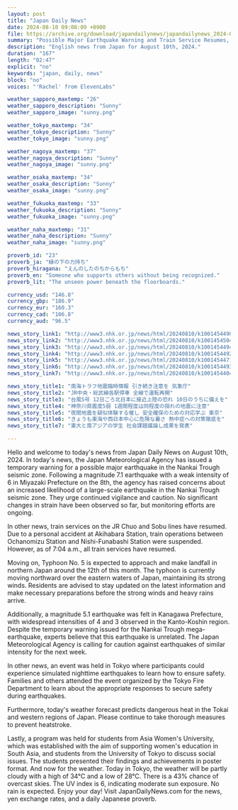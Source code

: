 ```yaml
---
layout: post
title: "Japan Daily News"
date: 2024-08-10 09:08:09 +0900
file: https://archive.org/download/japandailynews/japandailynews_2024-08-10.mp3
summary: "Possible Major Earthquake Warning and Train Service Resumes, & more…"
description: "English news from Japan for August 10th, 2024."
duration: "167"
length: "02:47"
explicit: "no"
keywords: "japan, daily, news"
block: "no"
voices: "'Rachel' from ElevenLabs"

weather_sapporo_maxtemp: "26"
weather_sapporo_description: "Sunny"
weather_sapporo_image: "sunny.png"

weather_tokyo_maxtemp: "34"
weather_tokyo_description: "Sunny"
weather_tokyo_image: "sunny.png"

weather_nagoya_maxtemp: "37"
weather_nagoya_description: "Sunny"
weather_nagoya_image: "sunny.png"

weather_osaka_maxtemp: "34"
weather_osaka_description: "Sunny"
weather_osaka_image: "sunny.png"

weather_fukuoka_maxtemp: "33"
weather_fukuoka_description: "Sunny"
weather_fukuoka_image: "sunny.png"

weather_naha_maxtemp: "31"
weather_naha_description: "Sunny"
weather_naha_image: "sunny.png"

proverb_id: "23"
proverb_ja: "縁の下の力持ち"
proverb_hiragana: "えんのしたのちからもち"
proverb_en: "Someone who supports others without being recognized."
proverb_lit: "The unseen power beneath the floorboards."

currency_usd: "146.8"
currency_gbp: "186.9"
currency_eur: "160.3"
currency_cad: "106.8"
currency_aud: "96.5"

news_story_link1: "http://www3.nhk.or.jp/news/html/20240810/k10014544901000.html"
news_story_link2: "http://www3.nhk.or.jp/news/html/20240810/k10014545041000.html"
news_story_link3: "http://www3.nhk.or.jp/news/html/20240810/k10014544941000.html"
news_story_link4: "http://www3.nhk.or.jp/news/html/20240810/k10014544921000.html"
news_story_link5: "http://www3.nhk.or.jp/news/html/20240810/k10014544711000.html"
news_story_link6: "http://www3.nhk.or.jp/news/html/20240810/k10014544931000.html"
news_story_link7: "http://www3.nhk.or.jp/news/html/20240810/k10014544041000.html"

news_story_title1: "南海トラフ地震臨時情報 引き続き注意を 気象庁"
news_story_title2: "JR中央・総武線各駅停車 全線で運転再開"
news_story_title3: "台風5号 12日ごろ北日本に接近上陸の恐れ 10日のうちに備えを"
news_story_title4: "神奈川県震度5弱 1週間程度は同程度の揺れの地震に注意"
news_story_title5: "夜間地震を疑似体験する催し 安全確保のための対応学ぶ 東京"
news_story_title6: "きょうも東海や西日本中心に危険な暑さ 熱中症への対策徹底を"
news_story_title7: "東大と南アジアの学生 社会課題議論し成果を発表"

---
```


Hello and welcome to today's news from Japan Daily News on August 10th, 2024. In today's news, the Japan Meteorological Agency has issued a temporary warning for a possible major earthquake in the Nankai Trough seismic zone. Following a magnitude 7.1 earthquake with a weak intensity of 6 in Miyazaki Prefecture on the 8th, the agency has raised concerns about an increased likelihood of a large-scale earthquake in the Nankai Trough seismic zone. They urge continued vigilance and caution. No significant changes in strain have been observed so far, but monitoring efforts are ongoing.

In other news, train services on the JR Chuo and Sobu lines have resumed. Due to a personal accident at Akihabara Station, train operations between Ochanomizu Station and Nishi-Funabashi Station were suspended. However, as of 7:04 a.m., all train services have resumed.

Moving on, Typhoon No. 5 is expected to approach and make landfall in northern Japan around the 12th of this month. The typhoon is currently moving northward over the eastern waters of Japan, maintaining its strong winds. Residents are advised to stay updated on the latest information and make necessary preparations before the strong winds and heavy rains arrive.

Additionally, a magnitude 5.1 earthquake was felt in Kanagawa Prefecture, with widespread intensities of 4 and 3 observed in the Kanto-Koshin region. Despite the temporary warning issued for the Nankai Trough mega-earthquake, experts believe that this earthquake is unrelated. The Japan Meteorological Agency is calling for caution against earthquakes of similar intensity for the next week.

In other news, an event was held in Tokyo where participants could experience simulated nighttime earthquakes to learn how to ensure safety. Families and others attended the event organized by the Tokyo Fire Department to learn about the appropriate responses to secure safety during earthquakes.

Furthermore, today's weather forecast predicts dangerous heat in the Tokai and western regions of Japan. Please continue to take thorough measures to prevent heatstroke.

Lastly, a program was held for students from Asia Women's University, which was established with the aim of supporting women's education in South Asia, and students from the University of Tokyo to discuss social issues. The students presented their findings and achievements in poster format. And now for the weather. Today in Tokyo, the weather will be partly cloudy with a high of 34°C and a low of 28°C. There is a 43% chance of overcast skies. The UV index is 6, indicating moderate sun exposure. No rain is expected. Enjoy your day!  Visit JapanDailyNews.com for the news, yen exchange rates, and a daily Japanese proverb.
